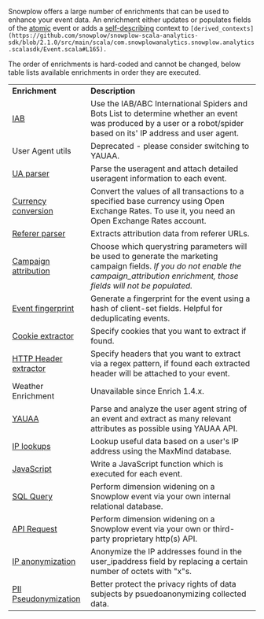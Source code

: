 Snowplow offers a large number of enrichments that can be used to enhance your event data. An enrichment either updates or populates fields of the [atomic](https://github.com/snowplow/iglu-central/blob/master/schemas/com.snowplowanalytics.snowplow/atomic/jsonschema/1-0-0) event or adds a [self-describing](https://snowplowanalytics.com/blog/2014/05/15/introducing-self-describing-jsons/) context to `[derived_contexts](https://github.com/snowplow/snowplow-scala-analytics-sdk/blob/2.1.0/src/main/scala/com.snowplowanalytics.snowplow.analytics.scalasdk/Event.scala#L165).`

The order of enrichments is hard-coded and cannot be changed, below table lists available enrichments in order they are executed.

<table><tbody><tr><td><strong>Enrichment</strong></td><td><strong>Description</strong></td></tr><tr><td><a href="/docs/enriching-your-data/available-enrichments/iab-enrichment/">IAB</a></td><td>Use the IAB/ABC International Spiders and Bots List to determine whether an event was produced by a user or a robot/spider based on its' IP address and user agent.</td></tr><tr><td>User Agent utils</td><td>Deprecated - please consider switching to YAUAA.</td></tr><tr><td><a href="/docs/enriching-your-data/available-enrichments/ua-parser-enrichment/">UA parser</a></td><td>Parse the useragent and attach detailed useragent information to each event.</td></tr><tr><td><a href="/docs/enriching-your-data/available-enrichments/currency-conversion-enrichment/">Currency conversion</a></td><td>Convert the values of all transactions to a specified base currency using Open Exchange Rates. To use it, you need an Open Exchange Rates account.</td></tr><tr><td><a href="/docs/enriching-your-data/available-enrichments/referrer-parser-enrichment/">Referer parser</a></td><td>Extracts attribution data from referer URLs.</td></tr><tr><td><a href="/docs/enriching-your-data/available-enrichments/campaign-attribution-enrichment/" data-type="docs" data-id="421">Campaign attribution</a></td><td>Choose which querystring parameters will be used to generate the marketing campaign fields.<em> If you do not enable the campaign_attribution enrichment, those fields will not be populated.</em></td></tr><tr><td><a href="/docs/enriching-your-data/available-enrichments/event-fingerprint-enrichment/">Event fingerprint</a></td><td>Generate a fingerprint for the event using a hash of client-set fields. Helpful for deduplicating events.</td></tr><tr><td><a href="/docs/enriching-your-data/available-enrichments/cookie-extractor-enrichment/" data-type="docs" data-id="426">Cookie extractor</a></td><td>Specify cookies that you want to extract if found.</td></tr><tr><td><a href="/docs/enriching-your-data/available-enrichments/http-header-extractor-enrichment/">HTTP Header extractor</a></td><td>Specify headers that you want to extract via a regex pattern, if found each extracted header will be attached to your event.</td></tr><tr><td>Weather Enrichment</td><td>Unavailable since Enrich 1.4.x.</td></tr><tr><td><a href="/docs/enriching-your-data/available-enrichments/yauaa-enrichment/">YAUAA</a></td><td>Parse and analyze the user agent string of an event and extract as many relevant attributes as possible using YAUAA API.</td></tr><tr><td><a href="/docs/enriching-your-data/available-enrichments/ip-lookup-enrichment/" data-type="docs" data-id="416">IP lookups</a></td><td>Lookup useful data based on a user's IP address using the MaxMind database.</td></tr><tr><td><a data-type="docs" data-id="419" href="/docs/enriching-your-data/available-enrichments/custom-javascript-enrichment/">JavaScript</a></td><td>Write a JavaScript function which is executed for each event.</td></tr><tr><td><a href="/docs/enriching-your-data/available-enrichments/custom-sql-enrichment/">SQL Query</a></td><td>Perform dimension widening on a Snowplow event via your own internal relational database.</td></tr><tr><td><a href="/docs/enriching-your-data/available-enrichments/custom-api-request-enrichment/" data-type="docs" data-id="431">API Request</a></td><td>Perform dimension widening on a Snowplow event via your own or third-party proprietary http(s) API.</td></tr><tr><td><a href="/docs/enriching-your-data/available-enrichments/ip-anonymization-enrichment/" data-type="docs" data-id="424">IP anonymization</a></td><td>Anonymize the IP addresses found in the user_ipaddress field by replacing a certain number of octets with "x"s.</td></tr><tr><td><a href="/docs/enriching-your-data/available-enrichments/pii-pseudonymization-enrichment/">PII Pseudonymization</a></td><td>Better protect the privacy rights of data subjects by psuedoanonymizing collected data.</td></tr></tbody></table>
